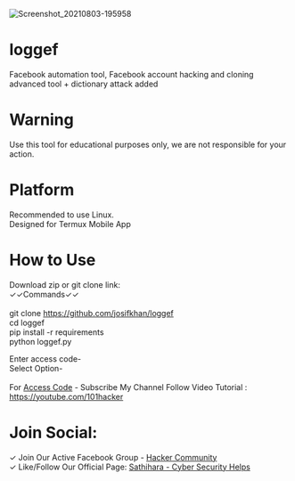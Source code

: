 

![Screenshot_20210803-195958](https://user-images.githubusercontent.com/42940742/128030027-28d8deff-55c9-42b6-a67c-4f3f82977b10.png)
# loggef
Facebook automation tool, Facebook account hacking and cloning advanced tool + dictionary attack added
# Warning
Use this tool for educational purposes only, we are not responsible for your action.



# Platform
Recommended to use Linux.<br/>
Designed for Termux Mobile App

# How to Use

Download zip or git clone link:<br/>
✓✓Commands✓✓
<br/><br/>
git clone https://github.com/josifkhan/loggef
<br/>
cd loggef
<br/>
pip install -r requirements
<br/>
python loggef.py
<br/>

Enter access code-
<br/>
Select Option-
<br/><br/>
For <a href="https://facebook.com/josifkhangg">Access Code</a> - Subscribe My Channel Follow Video Tutorial :
https://youtube.com/101hacker
<br/>
# Join Social: <br/>
✓ Join Our Active Facebook Group - <a href="https://facebook.com/groups/437537707116624/">Hacker Community</a>
<br/>
✓ Like/Follow Our Official Page: <a href="https://facebook.com/Shathihara-Cyber-Security-Helps-109845683903349/">Sathihara - Cyber Security Helps</a>
